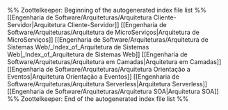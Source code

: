 %% Zoottelkeeper: Beginning of the autogenerated index file list  %%
 [[Engenharia de Software/Arquiteturas/Arquitetura Cliente-Servidor|Arquitetura Cliente-Servidor]]
 [[Engenharia de Software/Arquiteturas/Arquitetura de MicroServiços|Arquitetura de MicroServiços]]
 [[Engenharia de Software/Arquiteturas/Arquitetura de Sistemas Web/_Index_of_Arquitetura de Sistemas Web|_Index_of_Arquitetura de Sistemas Web]]
 [[Engenharia de Software/Arquiteturas/Arquitetura em Camadas|Arquitetura em Camadas]]
 [[Engenharia de Software/Arquiteturas/Arquitetura Orientação a Eventos|Arquitetura Orientação a Eventos]]
 [[Engenharia de Software/Arquiteturas/Arquitetura Serverless|Arquitetura Serverless]]
 [[Engenharia de Software/Arquiteturas/Arquitetura SOA|Arquitetura SOA]]
%% Zoottelkeeper: End of the autogenerated index file list  %%
